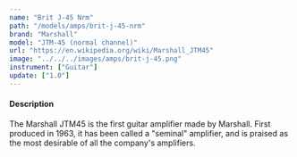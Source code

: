 ```yaml
---
name: "Brit J-45 Nrm"
path: "/models/amps/brit-j-45-nrm"
brand: "Marshall"
model: "JTM-45 (normal channel)"
url: "https://en.wikipedia.org/wiki/Marshall_JTM45"
image: "../../../images/amps/brit-j-45.png"
instrument: ["Guitar"]
update: ["1.0"]
---
```

#### Description
The Marshall JTM45 is the first guitar amplifier made by Marshall. First produced in 1963, it has been called a "seminal" amplifier, and is praised as the most desirable of all the company's amplifiers. 